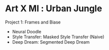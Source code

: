 # Art X Ml : Urban Jungle

Project 1: Frames and Biase

- Neural Doodle
- Style Transfer: Masked Style Transfer (Naive)
- Deep Dream: Segmented Deep Dream



